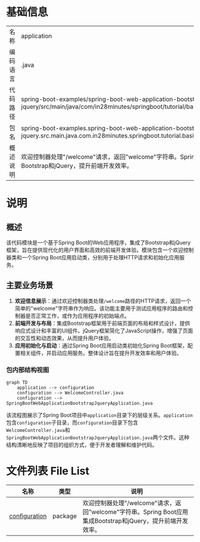 # 基础信息

|      |      |
|------|------|
| 名称 | application |
| 编码语言 | .java |
| 代码路径 | spring-boot-examples/spring-boot-web-application-bootstrap-jquery/src/main/java/com/in28minutes/springboot/tutorial/basics/application |
| 包名 | spring-boot-examples.spring-boot-web-application-bootstrap-jquery.src.main.java.com.in28minutes.springboot.tutorial.basics.application |
| 概述说明 | 欢迎控制器处理"/welcome"请求，返回"welcome"字符串。Spring Boot应用集成Bootstrap和jQuery，提升前端开发效率。 |

# 说明

## 概述
该代码模块是一个基于Spring Boot的Web应用程序，集成了Bootstrap和jQuery框架，旨在提供现代化的用户界面和高效的前端开发体验。模块包含一个欢迎控制器类和一个Spring Boot应用启动类，分别用于处理HTTP请求和初始化应用服务。

## 主要业务场景
1. **欢迎信息展示**：通过欢迎控制器类处理`/welcome`路径的HTTP请求，返回一个简单的"welcome"字符串作为响应。该功能主要用于测试应用程序的路由和控制器是否正常工作，或作为应用程序的初始端点。
2. **前端开发与布局**：集成Bootstrap框架用于前端页面的布局和样式设计，提供响应式设计和丰富的UI组件。jQuery框架简化了JavaScript操作，增强了页面的交互性和动态效果，从而提升用户体验。
3. **应用初始化与启动**：通过Spring Boot应用启动类初始化Spring Boot框架，配置相关组件，并启动应用服务。整体设计旨在提升开发效率和用户体验。


### 包内部结构视图

```mermaid
graph TD
    application --> configuration
    configuration --> WelcomeController.java
    configuration --> SpringBootWebApplicationBootstrapJqueryApplication.java
```

该流程图展示了Spring Boot项目中`application`目录下的层级关系。`application`包含`configuration`子目录，而`configuration`目录下包含`WelcomeController.java`和`SpringBootWebApplicationBootstrapJqueryApplication.java`两个文件。这种结构清晰地反映了项目的组织方式，便于开发者理解和维护代码。

# 文件列表 File List

| 名称   | 类型  | 说明 |
|-------|------|-------------|
| [configuration](configuration/_module.md) | package | 欢迎控制器处理"/welcome"请求，返回"welcome"字符串。Spring Boot应用集成Bootstrap和jQuery，提升前端开发效率。 |


